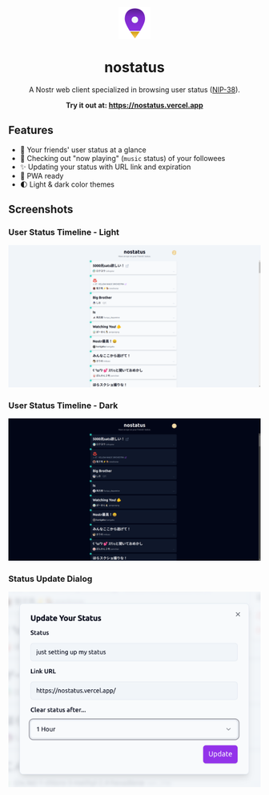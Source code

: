 <p align="center">
<img src="./docs/logo.svg" align="center" width="64" height="64">
</p>
<h1 align="center">nostatus</h1>

<p align="center"> A Nostr web client specialized in browsing user status (<a href="https://github.com/nostr-protocol/nips/blob/master/38.md">NIP-38</a>).</p>

<p align="center"><strong>Try it out at: <a href="https://nostatus.vercel.app">https://nostatus.vercel.app</a></strong></p>

## Features

- 👀 Your friends' user status at a glance
- 🎵 Checking out "now playing" (`music` status) of your followees
- ✨ Updating your status with URL link and expiration
- 📲 PWA ready
- 🌓 Light & dark color themes

## Screenshots

### User Status Timeline - Light

![timeline light](./docs/timeline_light.png)

### User Status Timeline - Dark

![timeline dark](./docs/timeline_dark.png)

### Status Update Dialog

![update dialog](./docs/update_dialog.png)
